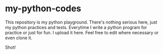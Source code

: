 # my-python-codes

This repository is my python playground. There's nothing serious here, just my python practices and tests. Everytime I write a python program for practice or just for fun. I upload it here. Feel free to edit where necessary or even clone it.

Shot!

